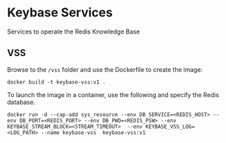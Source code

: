 # Keybase Services

Services to operate the Redis Knowledge Base

## VSS

Browse to the `/vss` folder and use the Dockerfile to create the image:

```
docker build -t keybase-vss:v1 .
```

To launch the image in a container, use the following and specify the Redis database.

```
docker run -d --cap-add sys_resource --env DB_SERVICE=<REDIS_HOST> --env DB_PORT=<REDIS_PORT> --env DB_PWD=<REDIS_PSW> --env KEYBASE_STREAM_BLOCK=<STREAM_TIMEOUT>  --env KEYBASE_VSS_LOG=<LOG_PATH> --name keybase-vss  keybase-vss:v1
```